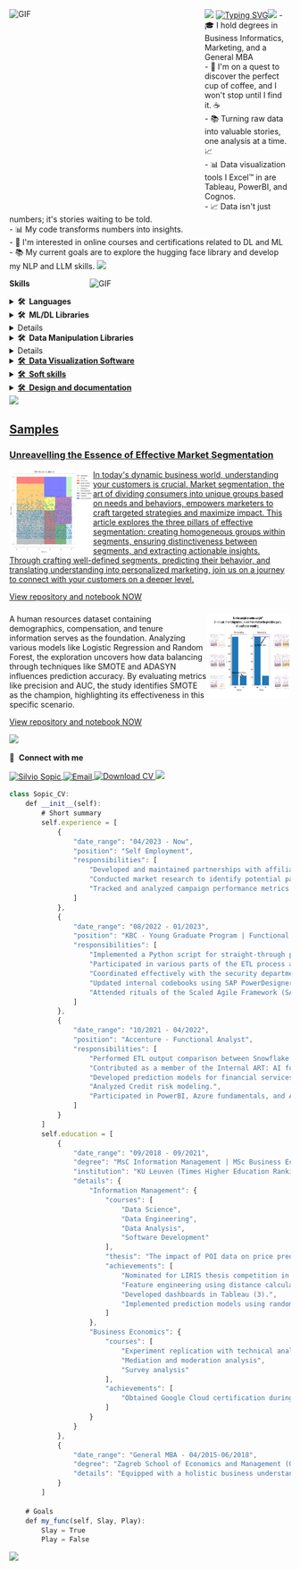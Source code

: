 <!-- What I do -->
<img src="https://user-images.githubusercontent.com/73097560/115834477-dbab4500-a447-11eb-908a-139a6edaec5c.gif">
<a href="https://git.io/typing-svg">
  <img src="https://readme-typing-svg.demolab.com?font=Fira+Code&duration=2500&pause=100&color=1538F7&center=left&width=435&lines=Data+Science;Data+Visualization;Data+Engineering;Data+Analysis;Marketing" alt="Typing SVG" /></a><img src="https://user-images.githubusercontent.com/73097560/115834477-dbab4500-a447-11eb-908a-139a6edaec5c.gif">




<img align="left" alt="GIF" src="https://i.imgur.com/6bJkPh0.gif" width="350px" height="360px" />
- 🎓 I hold degrees in Business Informatics, Marketing, and a General MBA <br>
- 🚀 I'm on a quest to discover the perfect cup of coffee,  and I won't stop until I find it. ☕ <br>
- 📚 Turning raw data into valuable stories, one analysis at a time. 📈 <br>
- 📊 Data visualization tools I Excel™ in are Tableau, PowerBI, and Cognos. <br>
- 📈 Data isn't just numbers; it's stories waiting to be told. <br>
- 📊 My code transforms numbers into insights. <br>
- 🏫 I'm interested in online courses and certifications related to DL and ML <br>
- 📚 My current goals are to explore the hugging face library and develop my NLP and LLM skills.


<img src="https://user-images.githubusercontent.com/73097560/115834477-dbab4500-a447-11eb-908a-139a6edaec5c.gif">





</a>


**Skills**
<img align="right" alt="GIF" src="https://raw.githubusercontent.com/rahul-jha98/rahul-jha98/main/techstack.gif" width="360px"/>


<details>  
  <summary><b>🛠️&nbsp;&nbsp;Languages </b></summary>
  <br/>
  <img src=https://cdn4.iconfinder.com/data/icons/logos-and-brands/512/267_Python_logo-512.png
 alt="Python" width="55" height="55"/> </a> <a href="https://www.python.org/" target="_blank"><img src=https://www.vectorlogo.zone/logos/git-scm/git-scm-icon.svg
 alt="git" width="55" height="55"/> </a> <a href="https://git-scm.com/" target="_blank"><img src=https://cdn4.iconfinder.com/data/icons/logos-and-brands/512/285_R_Project_logo-512.png
 alt="R" width="55" height="55"/> </a> <a href="https://www.r-project.org/" target="_blank"><img src=https://www.svgrepo.com/show/331760/sql-database-generic.svg
alt="SQL" width="55" height="55"/> </a><img src=https://cdn4.iconfinder.com/data/icons/small-n-flat/24/terminal-512.png
="Bash/CL" width="55" height="55"/> </a>  
</details>
<details>
  <summary><b>🛠️&nbsp;&nbsp;ML/DL Libraries </b></summary>
  <br/>
<img src=https://raw.githubusercontent.com/scikit-learn/scikit-learn/main/doc/logos/scikit-learn-logo-without-subtitle.svg
 alt="scikit-learn" width="55" height="55"/> </a> <a href="https://scikit-learn.org/stable/index.html" target="_blank"><img src=https://spark.apache.org/docs/latest/api/python/_static/spark-logo-reverse.png
 alt="PySpark" width="80" height="55"/> </a> <a href="https://spark.apache.org/docs/latest/api/python/index.html" target="_blank"> 
<img src=https://imbalanced-learn.org/stable/_static/logo_wide.png
 alt="Imbalanced learn" width="150" height="55"/> </a> <a href="https://imbalanced-learn.org/stable/#" target="_blank"><img src=https://www.vectorlogo.zone/logos/tensorflow/tensorflow-icon.svg
 alt="Tensorflow Keras" width="45" height="55"/> </a> <a href="https://www.tensorflow.org/" target="_blank"><img src=https://raw.githubusercontent.com/ssopic/ssopic/6d45c5bd5e880c74fcad6325c440550f7aa70798/openai-logomark.svg
 alt="OpenAI" width="55" height="55"/> </a> <a href="https://openai.com/" target="_blank"> 
</details>
<details>
  <summary><b>🛠️&nbsp;&nbsp;Data Visualization Libraries </b></summary>
<img src=https://raw.githubusercontent.com/mwaskom/seaborn/fbc44d57b34dadbea765da3ae3d52cf4fa6effbf/doc/_static/logo-mark-lightbg.svg
="Seaborn" width="55" height="55"/> </a><img src=https://matplotlib.org/stable/_images/sphx_glr_logos2_001.png
="Matplotlib" width="55" height="55"/> </a><img src=https://python-visualization.github.io/folium/latest/_static/folium_logo.png
="Folium" width="55" height="55"/> </a><img src=https://ggplot2.tidyverse.org/logo.png
="GGplot2" width="55" height="55"/> </a>
</details>
<details>
  <summary><b>🛠️&nbsp;&nbsp;Data Manipulation Libraries </b></summary>
  <br/>
<img src=https://raw.githubusercontent.com/numpy/numpy/main/branding/logo/secondary/numpylogo2.svg alt="numpy" width="55" height="55"/> </a> <a href="https://www.numpy.com/" target="_blank"><img src=https://pandas.pydata.org/static/img/pandas_secondary_white.svg
 alt="pandas" width="55" height="55"/> </a> <a href="https://www.pandas.com/" target="_blank"><img src=https://upload.wikimedia.org/wikipedia/commons/d/d3/Toolbaricon_RegEx.svg
 alt="Regex" width="150" height="55"/> 
   
</details>
   
<details>
  <summary><b>🛠️&nbsp;&nbsp;Databases (libraries) </b></summary>
  <br/>

<img src=https://www.vectorlogo.zone/logos/postgresql/postgresql-ar21.svg
 alt="postgreSQL" width="110" height="55"/> </a> <a href="https://www.postgresql.org/" target="_blank"><img src=https://spark.apache.org/docs/latest/api/python/_static/spark-logo-reverse.png
 alt="PySpark" width="80" height="55"/> </a> <a href="https://spark.apache.org/docs/latest/api/python/index.html" target="_blank"><img src=https://raw.githubusercontent.com/devicons/devicon/master/icons/mysql/mysql-original.svg alt="mysql" width="55" height="55"/> </a> <a href="https://www.mysql.com/" target="_blank"> 

</details>
<details>
  <summary><b>🛠️&nbsp;&nbsp;Data Visualization Software </b></summary>
  <br/>

![](https://img.shields.io/badge/Tableau-green)![](https://img.shields.io/badge/PowerBI-green)![](https://img.shields.io/badge/Cognos-green)


</details>

</details>
<details>
  <summary><b>🛠️&nbsp;&nbsp;Soft skills </b></summary>
  <br/>
  
![](https://img.shields.io/badge/Prompt_Engineering-green) ![](https://img.shields.io/badge/Presenting-green) ![](https://img.shields.io/badge/Brainstorming-green) ![](https://img.shields.io/badge/Collaboration-green) ![](https://img.shields.io/badge/Problem_Solving-green)
</details>


<details>
  <summary><b>🛠️&nbsp;&nbsp;Design and documentation </b></summary>
  <br/>
  
![](https://img.shields.io/badge/Data_Flow_Diagrams-green) ![](https://img.shields.io/badge/UML-green) ![](https://img.shields.io/badge/EER-green) ![](https://img.shields.io/badge/Jupyter-green)
  </details>

<img src="https://user-images.githubusercontent.com/73097560/115834477-dbab4500-a447-11eb-908a-139a6edaec5c.gif">

## Samples

### Unreavelling the Essence of Effective Market Segmentation

<img align="left" alt="GIF" src="https://github.com/ssopic/ssopic/blob/main/seg_img.png" width="150px" height="150" />In today's dynamic business world, understanding your customers is crucial. Market segmentation, the art of dividing consumers into unique groups based on needs and behaviors, empowers marketers to craft targeted strategies and maximize impact. This article explores the three pillars of effective segmentation: creating homogeneous groups within segments, ensuring distinctiveness between segments, and extracting actionable insights. Through crafting well-defined segments, predicting their behavior, and translating understanding into personalized marketing, join us on a journey to connect with your customers on a deeper level.

[View repository and notebook NOW](https://github.com/ssopic/Unreavelling_the_Essence_of_Effective_Market_Segmentation)


### 

<img align="right" alt="GIF" src="https://github.com/ssopic/To_Oversample_or_Undersample/blob/main/cover%20image.png" width="150px" height="150" />A human resources dataset containing demographics, compensation, and tenure information serves as the foundation. Analyzing various models like Logistic Regression and Random Forest, the exploration uncovers how data balancing through techniques like SMOTE and ADASYN influences prediction accuracy. By evaluating metrics like precision and AUC, the study identifies SMOTE as the champion, highlighting its effectiveness in this specific scenario.

[View repository and notebook NOW](https://github.com/ssopic/Unreavelling_the_Essence_of_Effective_Market_Segmentation)

<img src="https://user-images.githubusercontent.com/73097560/115834477-dbab4500-a447-11eb-908a-139a6edaec5c.gif">



🔗 &nbsp;**Connect with me**

<a href="https://www.linkedin.com/in/silvio-sopic/" target="blank">
  <img src="https://raw.githubusercontent.com/rahuldkjain/github-profile-readme-generator/master/src/images/icons/Social/linked-in-alt.svg" alt="Silvio Sopic" height="30" width="40" style="vertical-align: middle;" />
</a>
<a href="mailto:silvio.sopic@gmail.com">
  <img src="https://raw.githubusercontent.com/Ishaan28malik/react-gmail-logo/master/src/Assets/gmail.png" alt="Email" height="30" width="40" style="vertical-align: middle;" />
</a>
<a href="https://github.com/ssopic/ssopic/blob/main/Sopic_CV%20(1).pdf" target="blank" allign="center">
  <img src="https://tse1.mm.bing.net/th?id=OIP.lKS6QXGTekDMTVTcUEGyqwHaHa&pid=Api&P=0&h=220" alt="Download CV" width="40" height="30" />
</a>
<img src="https://user-images.githubusercontent.com/73097560/115834477-dbab4500-a447-11eb-908a-139a6edaec5c.gif">


```javascript
class Sopic_CV:
    def __init__(self):
        # Short summary
        self.experience = [
            {
                "date_range": "04/2023 - Now",
                "position": "Self Employment",
                "responsibilities": [
                    "Developed and maintained partnerships with affiliate networks and affiliates.",
                    "Conducted market research to identify potential partners and niche opportunities.",
                    "Tracked and analyzed campaign performance metrics."
                ]
            },
            {
                "date_range": "08/2022 - 01/2023",
                "position": "KBC - Young Graduate Program | Functional Analyst",
                "responsibilities": [
                    "Implemented a Python script for straight-through processing by generating SQL queries.",
                    "Participated in various parts of the ETL process as a Functional Analyst.",
                    "Coordinated effectively with the security department.",
                    "Updated internal codebooks using SAP PowerDesigner and Teradata.",
                    "Attended rituals of the Scaled Agile Framework (SAFe)."
                ]
            },
            {
                "date_range": "10/2021 - 04/2022",
                "position": "Accenture - Functional Analyst",
                "responsibilities": [
                    "Performed ETL output comparison between Snowflake and SAP HANA using Excel.",
                    "Contributed as a member of the Internal ART: AI for Financial Services team.",
                    "Developed prediction models for financial services.",
                    "Analyzed Credit risk modeling.",
                    "Participated in PowerBI, Azure fundamentals, and Azure data fundamentals trainings."
                ]
            }
        ]
        self.education = [
            {
                "date_range": "09/2018 - 09/2021",
                "degree": "MsC Information Management | MSc Business Economics",
                "institution": "KU Leuven (Times Higher Education Ranking: 42nd)",
                "details": {
                    "Information Management": {
                        "courses": [
                            "Data Science",
                            "Data Engineering",
                            "Data Analysis",
                            "Software Development"
                        ],
                        "thesis": "The impact of POI data on price prediction models.",
                        "achievements": [
                            "Nominated for LIRIS thesis competition in the category of 'POI in real estate price prediction.'",
                            "Feature engineering using distance calculation in Euclidean space.",
                            "Developed dashboards in Tableau (3).",
                            "Implemented prediction models using random forest regressor with k-fold optimization."
                        ]
                    },
                    "Business Economics": {
                        "courses": [
                            "Experiment replication with technical analysis using ANOVA",
                            "Mediation and moderation analysis",
                            "Survey analysis"
                        ],
                        "achievements": [
                            "Obtained Google Cloud certification during the program."
                        ]
                    }
                }
            },
            {
                "date_range": "General MBA - 04/2015-06/2018",
                "degree": "Zagreb School of Economics and Management (QS Global MBA Ranking: Top 200)",
                "details": "Equipped with a holistic business understanding and strategy."
            }
        ]

    # Goals
    def my_func(self, Slay, Play):
        Slay = True
        Play = False

```
<img src="https://user-images.githubusercontent.com/73097560/115834477-dbab4500-a447-11eb-908a-139a6edaec5c.gif">
